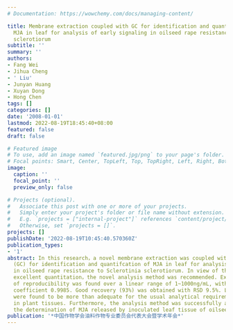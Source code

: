 ```yaml
---
# Documentation: https://wowchemy.com/docs/managing-content/

title: Membrane extraction coupled with GC for identification and quantification of
  MJA in leaf for analysis of early signaling in oilseed rape resistance to sclerotinia
  sclerotiorum
subtitle: ''
summary: ''
authors:
- Fang Wei
- Jihua Cheng
- ' Liu'
- Junyan Huang
- Xuyan Dong
- Hong Chen
tags: []
categories: []
date: '2008-01-01'
lastmod: 2022-08-19T18:45:40+08:00
featured: false
draft: false

# Featured image
# To use, add an image named `featured.jpg/png` to your page's folder.
# Focal points: Smart, Center, TopLeft, Top, TopRight, Left, Right, BottomLeft, Bottom, BottomRight.
image:
  caption: ''
  focal_point: ''
  preview_only: false

# Projects (optional).
#   Associate this post with one or more of your projects.
#   Simply enter your project's folder or file name without extension.
#   E.g. `projects = ["internal-project"]` references `content/project/deep-learning/index.md`.
#   Otherwise, set `projects = []`.
projects: []
publishDate: '2022-08-19T10:45:40.570360Z'
publication_types:
- '1'
abstract: In this research，a novel membrane extraction was coupled with gas chromatograph
  (GC) for identification and quantifcation of MJA in leaf for analysis of early signaling
  in oilseed rape resistance to Sclerotinia sclerotiorum. In view of the simplictity，sensitivity，and
  excellent quantitation，the novel analysis method was recommended. Excellent method
  of reproducibility was found over a linear range of 1~1000ng/mL, with the correlation
  coefficient 0.9985. Good recovery (93%) was obtained with RSD 9.5%. LOD was 0.2ng/mL，which
  were found to be more than adequate for the usual analytical requirements for MJA
  in plant tissues. Furthermore, the analysis method was successfully applied for
  the determination of MJA released by inoculated leaf tissue of oilseed rape.
publication: '*中国作物学会油料作物专业委员会代表大会暨学术年会*'
---
```

